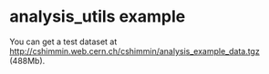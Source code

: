 analysis_utils example
===

You can get a test dataset at http://cshimmin.web.cern.ch/cshimmin/analysis_example_data.tgz (488Mb).

